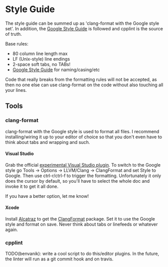 # Style Guide

The style guide can be summed up as 'clang-format with the Google style set'.
In addition, the [Google Style Guide](http://google-styleguide.googlecode.com/svn/trunk/cppguide.xml)
is followed and cpplint is the source of truth.

Base rules:

* 80 column line length max
* LF (Unix-style) line endings
* 2-space soft tabs, no TABs!
* [Google Style Guide](http://google-styleguide.googlecode.com/svn/trunk/cppguide.xml) for naming/casing/etc

Code that really breaks from the formatting rules will not be accepted, as then
no one else can use clang-format on the code without also touching all your
lines.

## Tools

### clang-format

clang-format with the Google style is used to format all files. I recommend
installing/wiring it up to your editor of choice so that you don't even have to
think about tabs and wrapping and such.

#### Visual Studio

Grab the official [experimental Visual Studio plugin](http://llvm.org/builds/).
To switch to the Google style go Tools -> Options -> LLVM/Clang -> ClangFormat
and set Style to Google. Then use ctrl-r/ctrl-f to trigger the formatting.
Unfortunately it only does the cursor by default, so you'll have to select the
whole doc and invoke it to get it all done.

If you have a better option, let me know!

#### Xcode

Install [Alcatraz](http://alcatraz.io/) to get the [ClangFormat](https://github.com/travisjeffery/ClangFormat-Xcode)
package. Set it to use the Google style and format on save. Never think about
tabs or linefeeds or whatever again.

### cpplint

TODO(benvanik): write a cool script to do this/editor plugins.
In the future, the linter will run as a git commit hook and on travis.
